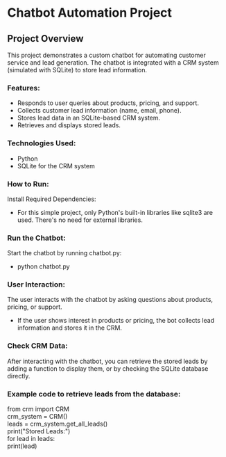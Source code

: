 # Chatbot Automation Project

## Project Overview
This project demonstrates a custom chatbot for automating customer service and lead generation. The chatbot is integrated with a CRM system (simulated with SQLite) to store lead information.

### Features:
- Responds to user queries about products, pricing, and support.
- Collects customer lead information (name, email, phone).
- Stores lead data in an SQLite-based CRM system.
- Retrieves and displays stored leads.

### Technologies Used:
- Python
- SQLite for the CRM system
  
### How to Run:
Install Required Dependencies:
- For this simple project, only Python's built-in libraries like sqlite3 are used. There's no need for external libraries.

### Run the Chatbot:
Start the chatbot by running chatbot.py:
- python chatbot.py
  
### User Interaction:
The user interacts with the chatbot by asking questions about products, pricing, or support.
- If the user shows interest in products or pricing, the bot collects lead information and stores it in the CRM.

### Check CRM Data:
After interacting with the chatbot, you can retrieve the stored leads by adding a function to display them, or by checking the SQLite database directly.

### Example code to retrieve leads from the database:

  from crm import CRM
  <br>crm_system = CRM()
  <br>leads = crm_system.get_all_leads()
  <br>print("Stored Leads:")
    <br>for lead in leads:
      <br>print(lead)
